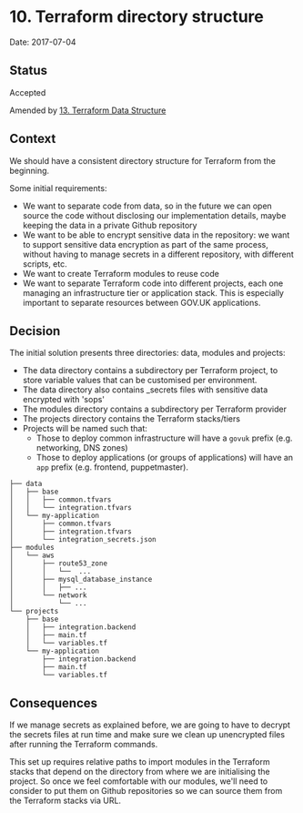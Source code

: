 # 10. Terraform directory structure

Date: 2017-07-04

## Status

Accepted

Amended by [13. Terraform Data Structure](0013-terraform-data-structure.md)

## Context

We should have a consistent directory structure for Terraform from the beginning.

Some initial requirements:

- We want to separate code from data, so in the future we can open source the code without disclosing our implementation details,
maybe keeping the data in a private Github repository
- We want to be able to encrypt sensitive data in the repository: we want to support sensitive data encryption as part of the same
process, without having to manage secrets in a different repository, with different scripts, etc.
- We want to create Terraform modules to reuse code
- We want to separate Terraform code into different projects, each one managing an infrastructure tier or application stack. This
is especially important to separate resources between GOV.UK applications.

## Decision

The initial solution presents three directories: data, modules and projects:
- The data directory contains a subdirectory per Terraform project, to store variable values that can be customised per environment.
- The data directory also contains \_secrets files with sensitive data encrypted with 'sops'
- The modules directory contains a subdirectory per Terraform provider
- The projects directory contains the Terraform stacks/tiers
- Projects will be named such that:
    + Those to deploy common infrastructure will have a `govuk` prefix (e.g. networking, DNS zones)
    + Those to deploy applications (or groups of applications) will have an `app` prefix (e.g. frontend, puppetmaster).

```
├── data
│   ├── base
│   │   ├── common.tfvars
│   │   └── integration.tfvars
│   └── my-application
│       ├── common.tfvars
│       ├── integration.tfvars
│       └── integration_secrets.json
├── modules
│   └── aws
│       ├── route53_zone
│       │   └──  ...
│       ├── mysql_database_instance
│       │   ├── ...
│       └── network
│           └── ...
└── projects
    ├── base
    │   ├── integration.backend
    │   ├── main.tf
    │   └── variables.tf
    └── my-application
        ├── integration.backend
        ├── main.tf
        └── variables.tf
```

## Consequences

If we manage secrets as explained before, we are going to have to decrypt the secrets files at run time and
make sure we clean up unencrypted files after running the Terraform commands.

This set up requires relative paths to import modules in the Terraform stacks that depend on the directory from
where we are initialising the project. So once we feel comfortable with our modules, we'll need to consider to
put them on Github repositories so we can source them from the Terraform stacks via URL.
